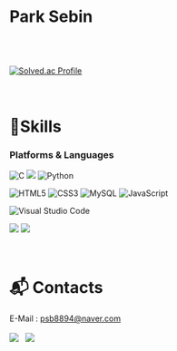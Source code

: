 <h1> Park Sebin</h1>

<span>  </span> 
<br><br><br>
[![Solved.ac Profile](http://mazassumnida.wtf/api/v2/generate_badge?boj=blackberry)](https://solved.ac/blackberry/)
<br><br><br>
# 💪Skills
### Platforms & Languages

![C](https://img.shields.io/badge/C-A8B9CC.svg?&style=for-the-badge&logo=C&logoColor=white)
<img src="https://img.shields.io/badge/c++-00599C?style=for-the-badge&logo=c%2B%2B&logoColor=white">
![Python](https://img.shields.io/badge/Python-3776AB.svg?&style=for-the-badge&logo=Python&logoColor=white)


![HTML5](https://img.shields.io/badge/HTML5-E34F26.svg?&style=for-the-badge&logo=HTML5&logoColor=white)
![CSS3](https://img.shields.io/badge/CSS3-1572B6.svg?&style=for-the-badge&logo=CSS3&logoColor=white)
![MySQL](https://img.shields.io/badge/MySQL-4479A1.svg?&style=for-the-badge&logo=MySQL&logoColor=white)
![JavaScript](https://img.shields.io/badge/JavaScript-F7DF1E.svg?&style=for-the-badge&logo=JavaScript&logoColor=white)

![Visual Studio Code](https://img.shields.io/badge/Visual%20Studio%20Code-007ACC.svg?&style=for-the-badge&logo=Visual%20Studio%20Code&logoColor=white)

<img src="https://img.shields.io/badge/github-181717?style=for-the-badge&logo=github&logoColor=white"> <img src="https://img.shields.io/badge/git-F05032?style=for-the-badge&logo=git&logoColor=white">
 <br><br><br>
 
# :mailbox_with_mail: Contacts
<span> E-Mail : psb8894@naver.com </span><br><br>
<a href="아직 미완성..." target="_blank"><img src="https://img.shields.io/badge/Tistory-000000?style=flat&logo=Tistory&logoColor=white"/></a> &nbsp;
<a href="https://www.instagram.com/se_._b/" target="_blank"><img src="https://img.shields.io/badge/Instagram-E4405F?style=flat&logo=Instagram&logoColor=white"/></a><br>

